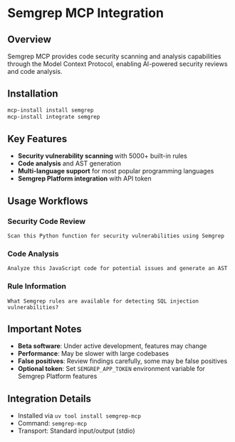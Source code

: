 # Semgrep MCP Integration

## Overview
Semgrep MCP provides code security scanning and analysis capabilities through the Model Context Protocol, enabling AI-powered security reviews and code analysis.

## Installation
```bash
mcp-install install semgrep
mcp-install integrate semgrep
```

## Key Features
- **Security vulnerability scanning** with 5000+ built-in rules
- **Code analysis** and AST generation
- **Multi-language support** for most popular programming languages
- **Semgrep Platform integration** with API token

## Usage Workflows

### Security Code Review
```
Scan this Python function for security vulnerabilities using Semgrep
```

### Code Analysis
```
Analyze this JavaScript code for potential issues and generate an AST
```

### Rule Information
```
What Semgrep rules are available for detecting SQL injection vulnerabilities?
```

## Important Notes
- **Beta software**: Under active development, features may change
- **Performance**: May be slower with large codebases
- **False positives**: Review findings carefully, some may be false positives
- **Optional token**: Set `SEMGREP_APP_TOKEN` environment variable for Semgrep Platform features

## Integration Details
- Installed via `uv tool install semgrep-mcp`
- Command: `semgrep-mcp`
- Transport: Standard input/output (stdio)
